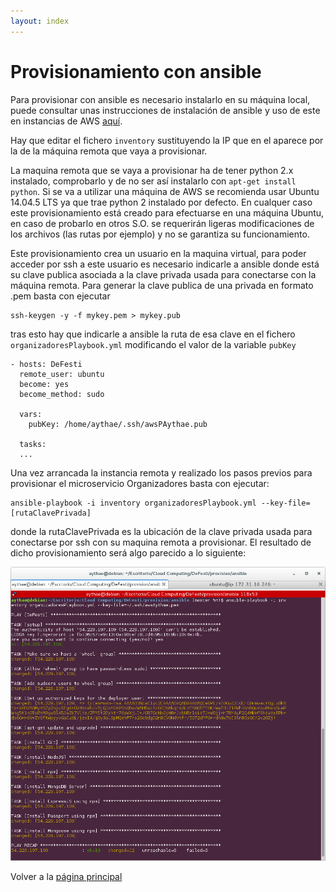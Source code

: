```yaml
---
layout: index
---
```

# Provisionamiento con ansible

Para provisionar con ansible es necesario instalarlo en su máquina local, puede consultar unas instrucciones de instalación de ansible y uso de este en instancias de AWS [aquí](https://github.com/AythaE/Ejercicios-CC16-17/blob/master/Gestion_de_configuraciones/Ejercicio5.md).

Hay que editar el fichero `inventory` sustituyendo la IP que en el aparece por la de la máquina remota que vaya a provisionar.

La maquina remota que se vaya a provisionar ha de tener python 2.x instalado, comprobarlo y de no ser así instalarlo con `apt-get install python`. Si se va a utilizar una máquina de AWS se recomienda usar Ubuntu 14.04.5 LTS ya que trae python 2 instalado por defecto. En cualquer caso este provisionamiento está creado para efectuarse en una máquina Ubuntu, en caso de probarlo en otros S.O. se requerirán ligeras modificaciones de los archivos (las rutas por ejemplo) y no se garantiza su funcionamiento.

Este provisionamiento crea un usuario en la maquina virtual, para poder acceder por ssh a este usuario es necesario indicarle a ansible donde está su clave publica asociada a la clave privada usada para conectarse con la máquina remota. Para generar la clave publica de una privada en formato .pem basta con ejecutar

```
ssh-keygen -y -f mykey.pem > mykey.pub
```

tras esto hay que indicarle a ansible la ruta de esa clave en el fichero `organizadoresPlaybook.yml` modificando el valor de la variable `pubKey`

```
- hosts: DeFesti
  remote_user: ubuntu
  become: yes
  become_method: sudo

  vars:
    pubKey: /home/aythae/.ssh/awsPAythae.pub

  tasks:
  ...
```

Una vez arrancada la instancia remota y realizado los pasos previos para provisionar el microservicio Organizadores basta con ejecutar:

```
ansible-playbook -i inventory organizadoresPlaybook.yml --key-file=[rutaClavePrivada]
```

donde la rutaClavePrivada es la ubicación de la clave privada usada para conectarse por ssh con su maquina remota a provisionar. El resultado de dicho provisionamiento será algo parecido a lo siguiente:

![Imagen ejecución ansible](https://raw.githubusercontent.com/AythaE/DeFesti/gh-pages/images/EjecucionAnsible.png "Ejecución ansible")

Volver a la [página principal](index.md)
